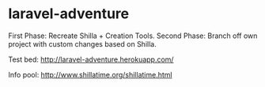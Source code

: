# laravel-adventure

First Phase:  Recreate Shilla + Creation Tools.
Second Phase: Branch off own project with custom changes based on Shilla.


Test bed: http://laravel-adventure.herokuapp.com/

Info pool: http://www.shillatime.org/shillatime.html
